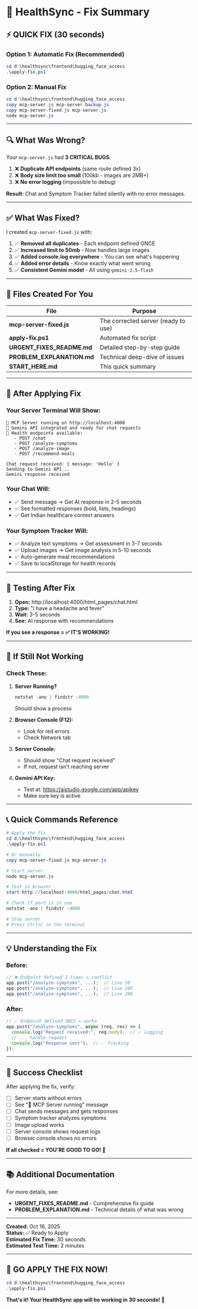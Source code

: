 # 🏥 HealthSync - Fix Summary

## ⚡ QUICK FIX (30 seconds)

### **Option 1: Automatic Fix (Recommended)**
```powershell
cd d:\healthsync\frontend\hugging_face_access
.\apply-fix.ps1
```

### **Option 2: Manual Fix**
```powershell
cd d:\healthsync\frontend\hugging_face_access
copy mcp-server.js mcp-server.backup.js
copy mcp-server-fixed.js mcp-server.js
node mcp-server.js
```

---

## 🔍 What Was Wrong?

Your `mcp-server.js` had **3 CRITICAL BUGS**:

1. ❌ **Duplicate API endpoints** (same route defined 3x)
2. ❌ **Body size limit too small** (100kb - images are 2MB+)
3. ❌ **No error logging** (impossible to debug)

**Result:** Chat and Symptom Tracker failed silently with no error messages.

---

## ✅ What Was Fixed?

I created `mcp-server-fixed.js` with:

1. ✅ **Removed all duplicates** - Each endpoint defined ONCE
2. ✅ **Increased limit to 50mb** - Now handles large images
3. ✅ **Added console.log everywhere** - You can see what's happening
4. ✅ **Added error details** - Know exactly what went wrong
5. ✅ **Consistent Gemini model** - All using `gemini-2.5-flash`

---

## 📂 Files Created For You

| File | Purpose |
|------|---------|
| **mcp-server-fixed.js** | The corrected server (ready to use) |
| **apply-fix.ps1** | Automated fix script |
| **URGENT_FIXES_README.md** | Detailed step-by-step guide |
| **PROBLEM_EXPLANATION.md** | Technical deep-dive of issues |
| **START_HERE.md** | This quick summary |

---

## 🎯 After Applying Fix

### **Your Server Terminal Will Show:**
```
🚀 MCP Server running on http://localhost:4000
💬 Gemini API integrated and ready for chat requests
🏥 Health endpoints available:
   - POST /chat
   - POST /analyze-symptoms
   - POST /analyze-image
   - POST /recommend-meals

Chat request received: { message: 'Hello' }
Sending to Gemini API...
Gemini response received
```

### **Your Chat Will:**
- ✅ Send message → Get AI response in 2-5 seconds
- ✅ See formatted responses (bold, lists, headings)
- ✅ Get Indian healthcare context answers

### **Your Symptom Tracker Will:**
- ✅ Analyze text symptoms → Get assessment in 3-7 seconds
- ✅ Upload images → Get image analysis in 5-10 seconds
- ✅ Auto-generate meal recommendations
- ✅ Save to localStorage for health records

---

## 🧪 Testing After Fix

1. **Open:** http://localhost:4000/html_pages/chat.html
2. **Type:** "I have a headache and fever"
3. **Wait:** 3-5 seconds
4. **See:** AI response with recommendations

**If you see a response = ✅ IT'S WORKING!**

---

## 🐛 If Still Not Working

### **Check These:**

1. **Server Running?**
   ```powershell
   netstat -ano | findstr :4000
   ```
   Should show a process

2. **Browser Console (F12):**
   - Look for red errors
   - Check Network tab

3. **Server Console:**
   - Should show "Chat request received"
   - If not, request isn't reaching server

4. **Gemini API Key:**
   - Test at: https://aistudio.google.com/app/apikey
   - Make sure key is active

---

## 📞 Quick Commands Reference

```powershell
# Apply the fix
cd d:\healthsync\frontend\hugging_face_access
.\apply-fix.ps1

# Or manually
copy mcp-server-fixed.js mcp-server.js

# Start server
node mcp-server.js

# Test in browser
start http://localhost:4000/html_pages/chat.html

# Check if port is in use
netstat -ano | findstr :4000

# Stop server
# Press Ctrl+C in the terminal
```

---

## 💡 Understanding the Fix

### **Before:**
```javascript
// ❌ Endpoint defined 3 times = conflict
app.post("/analyze-symptoms", ...);  // Line 50
app.post("/analyze-symptoms", ...);  // Line 205
app.post("/analyze-symptoms", ...);  // Line 386
```

### **After:**
```javascript
// ✅ Endpoint defined ONCE = works
app.post("/analyze-symptoms", async (req, res) => {
  console.log("Request received:", req.body);  // ✅ Logging
  // ... handle request
  console.log("Response sent");  // ✅ Tracking
});
```

---

## 🎉 Success Checklist

After applying the fix, verify:

- [ ] Server starts without errors
- [ ] See "🚀 MCP Server running" message
- [ ] Chat sends messages and gets responses
- [ ] Symptom tracker analyzes symptoms
- [ ] Image upload works
- [ ] Server console shows request logs
- [ ] Browser console shows no errors

**If all checked = YOU'RE GOOD TO GO! 🚀**

---

## 📚 Additional Documentation

For more details, see:
- **URGENT_FIXES_README.md** - Comprehensive fix guide
- **PROBLEM_EXPLANATION.md** - Technical details of what was wrong

---

**Created:** Oct 16, 2025  
**Status:** ✅ Ready to Apply  
**Estimated Fix Time:** 30 seconds  
**Estimated Test Time:** 2 minutes  

---

## 🚀 GO APPLY THE FIX NOW!

```powershell
cd d:\healthsync\frontend\hugging_face_access
.\apply-fix.ps1
```

**That's it! Your HealthSync app will be working in 30 seconds! 🎉**
